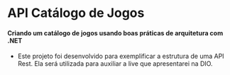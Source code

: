 # API Catálogo de Jogos
#### Criando um catálogo de jogos usando boas práticas de arquitetura com .NET

* Este projeto foi desenvolvido para exemplificar a estrutura de uma API Rest. Ela será utilizada para auxiliar a live que apresentarei na DIO.
